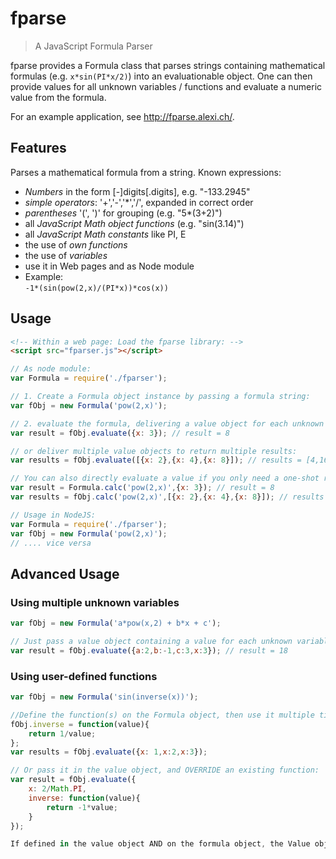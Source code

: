 fparse
======

> A JavaScript Formula Parser

fparse provides a Formula class that parses strings containing mathematical formulas (e.g. `x*sin(PI*x/2)`) into an evaluationable object.
One can then provide values for all unknown variables / functions and evaluate a numeric value from the formula.

For an example application, see http://fparse.alexi.ch/.

Features
---------

Parses a mathematical formula from a string. Known expressions:

* *Numbers* in the form [-]digits[.digits], e.g. "-133.2945"
* *simple operators*: '+','-','*','/', expanded in correct order
* *parentheses* '(', ')' for grouping (e.g. "5*(3+2)")
* all *JavaScript Math object functions* (e.g. "sin(3.14)")
* all *JavaScript Math constants* like PI, E
* the use of *own functions*
* the use of *variables*
* use it in Web pages and as Node module
* Example:<br /> <code>-1*(sin(pow(2,x)/(PI*x))*cos(x))</code>


Usage
------

```html
<!-- Within a web page: Load the fparse library: -->
<script src="fparser.js"></script>
```

```javascript
// As node module:
var Formula = require('./fparser');
```

```javascript
// 1. Create a Formula object instance by passing a formula string:
var fObj = new Formula('pow(2,x)');

// 2. evaluate the formula, delivering a value object for each unknown entity:
var result = fObj.evaluate({x: 3}); // result = 8

// or deliver multiple value objects to return multiple results:
var results = fObj.evaluate([{x: 2},{x: 4},{x: 8}]); // results = [4,16,256]

// You can also directly evaluate a value if you only need a one-shot result:
var result = Formula.calc('pow(2,x)',{x: 3}); // result = 8
var results = fObj.calc('pow(2,x)',[{x: 2},{x: 4},{x: 8}]); // results = [4,16,256]

// Usage in NodeJS:
var Formula = require('./fparser');
var fObj = new Formula('pow(2,x)');
// .... vice versa
```

Advanced Usage
--------------

### Using multiple unknown variables
```javascript
var fObj = new Formula('a*pow(x,2) + b*x + c');

// Just pass a value object containing a value for each unknown variable:
var result = fObj.evaluate({a:2,b:-1,c:3,x:3}); // result = 18
```

### Using user-defined functions
```javascript
var fObj = new Formula('sin(inverse(x))');

//Define the function(s) on the Formula object, then use it multiple times:
fObj.inverse = function(value){
    return 1/value;
};
var results = fObj.evaluate({x: 1,x:2,x:3});

// Or pass it in the value object, and OVERRIDE an existing function:
var result = fObj.evaluate({
	x: 2/Math.PI, 
	inverse: function(value){
		return -1*value;
	}
});

If defined in the value object AND on the formula object, the Value object has the precedence
```

